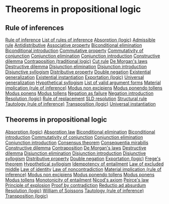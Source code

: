 # Theorems in propositional logic




## Rule of inferences

[Rule of inference](https://en.wikipedia.org/wiki/Rule_of_inference)
[List of rules of inference](https://en.wikipedia.org/wiki/List_of_rules_of_inference)
[Absorption (logic)](https://en.wikipedia.org/wiki/Absorption_(logic))
[Admissible rule](https://en.wikipedia.org/wiki/Admissible_rule)
[Antidistributive](https://en.wikipedia.org/wiki/Antidistributive)
[Associative property](https://en.wikipedia.org/wiki/Associative_property)
[Biconditional elimination](https://en.wikipedia.org/wiki/Biconditional_elimination)
[Biconditional introduction](https://en.wikipedia.org/wiki/Biconditional_introduction)
[Commutative property](https://en.wikipedia.org/wiki/Commutative_property)
[Commutativity of conjunction](https://en.wikipedia.org/wiki/Commutativity_of_conjunction)
[Conjunction elimination](https://en.wikipedia.org/wiki/Conjunction_elimination)
[Conjunction introduction](https://en.wikipedia.org/wiki/Conjunction_introduction)
[Constructive dilemma](https://en.wikipedia.org/wiki/Constructive_dilemma)
[Contraposition (traditional logic)](https://en.wikipedia.org/wiki/Contraposition_(traditional_logic))
[Cut rule](https://en.wikipedia.org/wiki/Cut_rule)
[De Morgan's laws](https://en.wikipedia.org/wiki/De_Morgan%27s_laws)
[Destructive dilemma](https://en.wikipedia.org/wiki/Destructive_dilemma)
[Disjunction elimination](https://en.wikipedia.org/wiki/Disjunction_elimination)
[Disjunction introduction](https://en.wikipedia.org/wiki/Disjunction_introduction)
[Disjunctive syllogism](https://en.wikipedia.org/wiki/Disjunctive_syllogism)
[Distributive property](https://en.wikipedia.org/wiki/Distributive_property)
[Double negation](https://en.wikipedia.org/wiki/Double_negation)
[Existential generalization](https://en.wikipedia.org/wiki/Existential_generalization)
[Existential instantiation](https://en.wikipedia.org/wiki/Existential_instantiation)
[Exportation (logic)](https://en.wikipedia.org/wiki/Exportation_(logic))
[Universal generalization](https://en.wikipedia.org/wiki/Universal_generalization)
[Hypothetical syllogism](https://en.wikipedia.org/wiki/Hypothetical_syllogism)
[List of valid argument forms](https://en.wikipedia.org/wiki/List_of_valid_argument_forms)
[Material implication (rule of inference)](https://en.wikipedia.org/wiki/Material_implication_(rule_of_inference))
[Modus non excipiens](https://en.wikipedia.org/wiki/Modus_non_excipiens)
[Modus ponendo tollens](https://en.wikipedia.org/wiki/Modus_ponendo_tollens)
[Modus ponens](https://en.wikipedia.org/wiki/Modus_ponens)
[Modus tollens](https://en.wikipedia.org/wiki/Modus_tollens)
[Negation as failure](https://en.wikipedia.org/wiki/Negation_as_failure)
[Negation introduction](https://en.wikipedia.org/wiki/Negation_introduction)
[Resolution (logic)](https://en.wikipedia.org/wiki/Resolution_(logic))
[Rule of replacement](https://en.wikipedia.org/wiki/Rule_of_replacement)
[SLD resolution](https://en.wikipedia.org/wiki/SLD_resolution)
[Structural rule](https://en.wikipedia.org/wiki/Structural_rule)
[Tautology (rule of inference)](https://en.wikipedia.org/wiki/Tautology_(rule_of_inference))
[Transposition (logic)](https://en.wikipedia.org/wiki/Transposition_(logic))
[Universal instantiation](https://en.wikipedia.org/wiki/Universal_instantiation)



## Theorems in propositional logic

[Absorption (logic)](https://en.wikipedia.org/wiki/Absorption_(logic))
[Absorption law](https://en.wikipedia.org/wiki/Absorption_law)
[Biconditional elimination](https://en.wikipedia.org/wiki/Biconditional_elimination)
[Biconditional introduction](https://en.wikipedia.org/wiki/Biconditional_introduction)
[Commutativity of conjunction](https://en.wikipedia.org/wiki/Commutativity_of_conjunction)
[Conjunction elimination](https://en.wikipedia.org/wiki/Conjunction_elimination)
[Conjunction introduction](https://en.wikipedia.org/wiki/Conjunction_introduction)
[Consensus theorem](https://en.wikipedia.org/wiki/Consensus_theorem)
[Consequentia mirabilis](https://en.wikipedia.org/wiki/Consequentia_mirabilis)
[Constructive dilemma](https://en.wikipedia.org/wiki/Constructive_dilemma)
[Contraposition](https://en.wikipedia.org/wiki/Contraposition)
[De Morgan's laws](https://en.wikipedia.org/wiki/De_Morgan%27s_laws)
[Destructive dilemma](https://en.wikipedia.org/wiki/Destructive_dilemma)
[Disjunction elimination](https://en.wikipedia.org/wiki/Disjunction_elimination)
[Disjunction introduction](https://en.wikipedia.org/wiki/Disjunction_introduction)
[Disjunctive syllogism](https://en.wikipedia.org/wiki/Disjunctive_syllogism)
[Distributive property](https://en.wikipedia.org/wiki/Distributive_property)
[Double negation](https://en.wikipedia.org/wiki/Double_negation)
[Exportation (logic)](https://en.wikipedia.org/wiki/Exportation_(logic))
[Frege's theorem](https://en.wikipedia.org/wiki/Frege%27s_theorem)
[Hypothetical syllogism](https://en.wikipedia.org/wiki/Hypothetical_syllogism)
[Idempotency of entailment](https://en.wikipedia.org/wiki/Idempotency_of_entailment)
[Law of excluded middle](https://en.wikipedia.org/wiki/Law_of_excluded_middle)
[Law of identity](https://en.wikipedia.org/wiki/Law_of_identity)
[Law of noncontradiction](https://en.wikipedia.org/wiki/Law_of_noncontradiction)
[Material implication (rule of inference)](https://en.wikipedia.org/wiki/Material_implication_(rule_of_inference))
[Modus non excipiens](https://en.wikipedia.org/wiki/Modus_non_excipiens)
[Modus ponendo tollens](https://en.wikipedia.org/wiki/Modus_ponendo_tollens)
[Modus ponens](https://en.wikipedia.org/wiki/Modus_ponens)
[Modus tollens](https://en.wikipedia.org/wiki/Modus_tollens)
[Monotonicity of entailment](https://en.wikipedia.org/wiki/Monotonicity_of_entailment)
[Nicod's axiom](https://en.wikipedia.org/wiki/Nicod%27s_axiom)
[Peirce's law](https://en.wikipedia.org/wiki/Peirce%27s_law)
[Principle of explosion](https://en.wikipedia.org/wiki/Principle_of_explosion)
[Proof by contradiction](https://en.wikipedia.org/wiki/Proof_by_contradiction)
[Reductio ad absurdum](https://en.wikipedia.org/wiki/Reductio_ad_absurdum)
[Resolution (logic)](https://en.wikipedia.org/wiki/Resolution_(logic))
[William of Soissons](https://en.wikipedia.org/wiki/William_of_Soissons)
[Tautology (rule of inference)](https://en.wikipedia.org/wiki/Tautology_(rule_of_inference))
[Transposition (logic)](https://en.wikipedia.org/wiki/Transposition_(logic))
